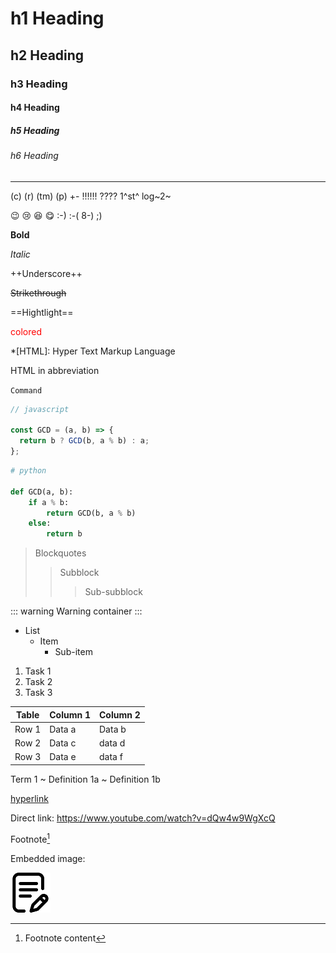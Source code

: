 # h1 Heading

## h2 Heading

### h3 Heading

#### h4 Heading

##### h5 Heading

###### h6 Heading

---

(c) (r) (tm) (p) +- !!!!!! ???? 1^st^ log~2~

:wink: :cry: :laughing: :yum: :-) :-( 8-) ;)

**Bold**

*Italic*

++Underscore++

~~Strikethrough~~

==Hightlight==

<span style="color:red">colored</span>

*[HTML]: Hyper Text Markup Language

HTML in abbreviation

`Command`

```javascript
// javascript

const GCD = (a, b) => {
  return b ? GCD(b, a % b) : a;
};
```

```python
# python

def GCD(a, b):
    if a % b:
        return GCD(b, a % b)
    else:
        return b
```

> Blockquotes
>> Subblock
>>> Sub-subblock

::: warning
Warning container
:::

- List
  - Item
    - Sub-item

1. Task 1
2. Task 2
3. Task 3

| Table | Column 1 | Column 2 |
| ----- | -------- | -------- |
| Row 1 | Data a   | Data b   |
| Row 2 | Data c   | data d   |
| Row 3 | Data e   | data f   |

Term 1
  ~ Definition 1a
  ~ Definition 1b

[hyperlink](https://www.youtube.com/watch?v=dQw4w9WgXcQ)

Direct link: https://www.youtube.com/watch?v=dQw4w9WgXcQ

Footnote[^first]

[^first]: Footnote content

Embedded image:

![logo](/favicon.png)